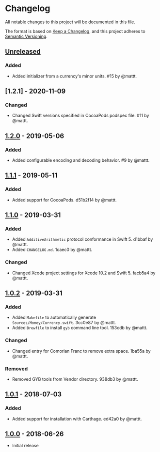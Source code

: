 # Changelog

All notable changes to this project will be documented in this file.

The format is based on [Keep a Changelog](https://keepachangelog.com/en/1.0.0/),
and this project adheres to [Semantic Versioning](https://semver.org/spec/v2.0.0.html).

## [Unreleased]

### Added

- Added initializer from a currency's minor units.
  #15 by @mattt.

## [1.2.1] - 2020-11-09

### Changed

- Changed Swift versions specified in CocoaPods podspec file.
  #11 by @mattt.

## [1.2.0] - 2019-05-06

### Added

- Added configurable encoding and decoding behavior.
  #9 by @mattt.

## [1.1.1] - 2019-05-11

### Added

- Added support for CocoaPods.
  d51b2f14 by @mattt.

## [1.1.0] - 2019-03-31

### Added

- Added `AdditiveArithmetic` protocol conformance in Swift 5.
  d1bbaf by @mattt.
- Added `CHANGELOG.md`.
  1caec0 by @mattt.
  
### Changed

- Changed Xcode project settings for Xcode 10.2 and Swift 5.
  facb5a4 by @mattt.

## [1.0.2] - 2019-03-31

### Added

- Added `Makefile` to automatically generate `Sources/Money/Currency.swift`.
  3cc0e87 by @mattt.
- Added `Brewfile` to install `gyb` command line tool.
  153cdb by @mattt.

### Changed

- Changed entry for Comorian Franc to remove extra space.
  1ba55a by @mattt.

### Removed

- Removed GYB tools from Vendor directory.
  938db3 by @mattt.

## [1.0.1] - 2018-07-03

### Added

- Added support for installation with Carthage.
  ed42a0 by @mattt.

## [1.0.0] - 2018-06-26

- Initial release

[unreleased]: https://github.com/SwiftDocOrg/doctest/compare/1.2.0...master
[1.2.0]: https://github.com/SwiftDocOrg/swift-doc/releases/tag/1.2.0
[1.1.1]: https://github.com/SwiftDocOrg/swift-doc/releases/tag/1.1.1
[1.1.0]: https://github.com/SwiftDocOrg/swift-doc/releases/tag/1.1.0
[1.0.2]: https://github.com/SwiftDocOrg/swift-doc/releases/tag/1.0.2
[1.0.1]: https://github.com/SwiftDocOrg/swift-doc/releases/tag/1.0.1
[1.0.0]: https://github.com/SwiftDocOrg/swift-doc/releases/tag/1.0.0
